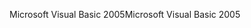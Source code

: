 <span data-ttu-id="0ba7a-101">Microsoft Visual Basic 2005</span><span class="sxs-lookup"><span data-stu-id="0ba7a-101">Microsoft Visual Basic 2005</span></span>